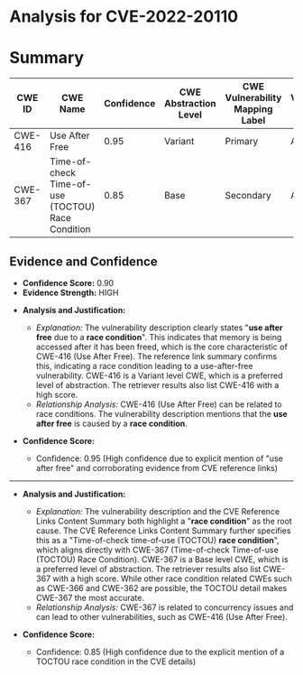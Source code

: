 # Analysis for CVE-2022-20110

# Summary
| CWE ID  | CWE Name                                                                                                              | Confidence | CWE Abstraction Level | CWE Vulnerability Mapping Label | CWE-Vulnerability Mapping Notes |
| ------- | --------------------------------------------------------------------------------------------------------------------- | ---------- | ----------------------- | ------------------------------- | ----------------------------- |
| CWE-416 | Use After Free                                                                                                        | 0.95       | Variant                 | Primary                         | Allowed                       |
| CWE-367 | Time-of-check Time-of-use (TOCTOU) Race Condition                                                                    | 0.85       | Base                    | Secondary                       | Allowed                       |

## Evidence and Confidence

*   **Confidence Score:** 0.90
*   **Evidence Strength:** HIGH

- **Analysis and Justification:**
  - *Explanation:* The vulnerability description clearly states "**use after free** due to a **race condition**". This indicates that memory is being accessed after it has been freed, which is the core characteristic of CWE-416 (Use After Free). The reference link summary confirms this, indicating a race condition leading to a use-after-free vulnerability. CWE-416 is a Variant level CWE, which is a preferred level of abstraction. The retriever results also list CWE-416 with a high score.
  - *Relationship Analysis:* CWE-416 (Use After Free) can be related to race conditions. The vulnerability description mentions that the **use after free** is caused by a **race condition**.

- **Confidence Score:**
  - Confidence: 0.95 (High confidence due to explicit mention of "use after free" and corroborating evidence from CVE reference links)

---

- **Analysis and Justification:**
  - *Explanation:* The vulnerability description and the CVE Reference Links Content Summary both highlight a "**race condition**" as the root cause. The CVE Reference Links Content Summary further specifies this as a "Time-of-check time-of-use (TOCTOU) **race condition**", which aligns directly with CWE-367 (Time-of-check Time-of-use (TOCTOU) Race Condition). CWE-367 is a Base level CWE, which is a preferred level of abstraction. The retriever results also list CWE-367 with a high score. While other race condition related CWEs such as CWE-366 and CWE-362 are possible, the TOCTOU detail makes CWE-367 the most accurate.
  - *Relationship Analysis:* CWE-367 is related to concurrency issues and can lead to other vulnerabilities, such as CWE-416 (Use After Free).

- **Confidence Score:**
  - Confidence: 0.85 (High confidence due to the explicit mention of a TOCTOU race condition in the CVE details)